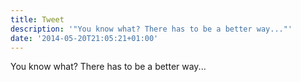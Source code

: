 ```yaml
---
title: Tweet
description: '"You know what? There has to be a better way..."'
date: '2014-05-20T21:05:21+01:00'
---
```

You know what? There has to be a better way...
